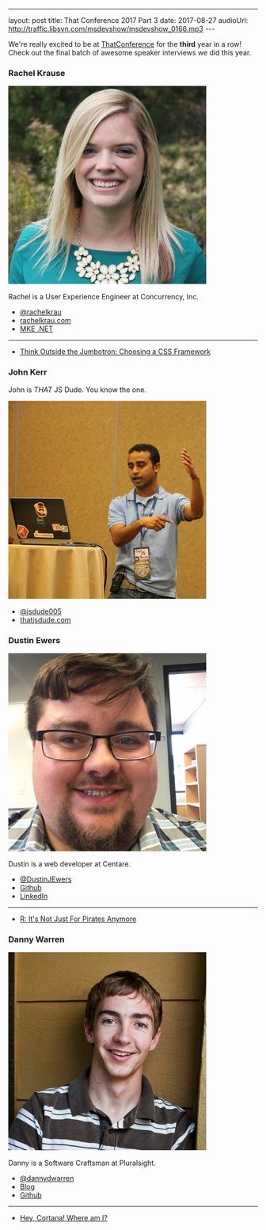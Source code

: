 ---
layout: post
title: That Conference 2017 Part 3
date: 2017-08-27
audioUrl: http://traffic.libsyn.com/msdevshow/msdevshow_0166.mp3
--- 

We're really excited to be at [ThatConference](https://www.thatconference.com/) for the **third** year in a row! Check out the final batch of awesome speaker interviews we did this year.

### Rachel Krause

![Rachel Krause](rachel.jpg)

Rachel is a User Experience Engineer at Concurrency, Inc.

 - [@rachelkrau](https://twitter.com/rachelkrau)
 - [rachelkrau.com](http://www.rachelkrau.com/)
 - [MKE .NET](http://www.mkedotnet.com/)

------------------------------

 - [Think Outside the Jumbotron: Choosing a CSS Framework](https://www.thatconference.com/Sessions/Session/11125)

### John Kerr

John is *THAT* JS Dude. You know the one.

![John Kerr](john.jpg)

 - [@jsdude005](https://twitter.com/jsdude005)
 - [thatjsdude.com](http://www.thatjsdude.com/)

### Dustin Ewers

![Dustin Ewers](dustin.jpg)

Dustin is a web developer at Centare.

 - [@DustinJEwers](https://twitter.com/DustinJEwers)
 - [Github](https://github.com/DustinEwers)
 - [LinkedIn](https://www.linkedin.com/in/dustinewers/)

 ---------------------------

 - [R: It's Not Just For Pirates Anymore](https://www.thatconference.com/Sessions/Session/10957)

### Danny Warren

![Danny Warren](danny.jpg)

Danny is a Software Craftsman at Pluralsight.

 - [@dannydwarren](https://twitter.com/dannydwarren)
 - [Blog](https://dannydwarren.github.io/)
 - [Github](https://github.com/dannydwarren)

 ---------------------------

 - [Hey, Cortana! Where am I?](https://www.thatconference.com/Sessions/Session/6989)
